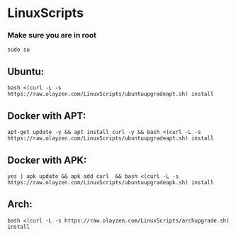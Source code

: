 # LinuxScripts

### Make sure you are in root
```
sudo su
```

## Ubuntu:
```
bash <(curl -L -s https://raw.olayzen.com/LinuxScripts/ubuntuupgradeapt.sh) install
```

## Docker with APT:
```
apt-get update -y && apt install curl -y && bash <(curl -L -s https://raw.olayzen.com/LinuxScripts/ubuntuupgradeapt.sh) install
```

## Docker with APK:
```
yes | apk update && apk add curl  && bash <(curl -L -s https://raw.olayzen.com/LinuxScripts/ubuntuupgradeapk.sh) install
```


## Arch:

```
bash <(curl -L -s https://raw.olayzen.com/LinuxScripts/archupgrade.sh) install
```
